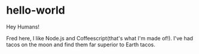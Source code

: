 # hello-world

Hey Humans!

Fred here, I like Node.js and Coffeescript(that's what I'm made of!).
I've had tacos on the moon and find them far superior to Earth tacos.